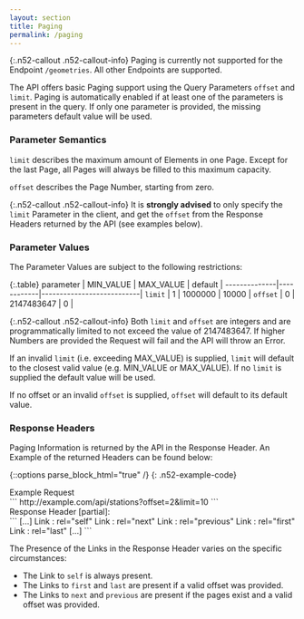 ```yaml
---
layout: section
title: Paging
permalink: /paging
---
```


{:.n52-callout .n52-callout-info}
Paging is currently not supported for the Endpoint `/geometries`. All other Endpoints are supported.

The API offers basic Paging support using the Query Parameters `offset` and `limit`. Paging is automatically enabled if at least one of the parameters is present in the query. If only one parameter is provided, the missing parameters default value will be used.

### Parameter Semantics

`limit` describes the maximum amount of Elements in one Page. Except for the last Page, all Pages will always be filled to this maximum capacity.

`offset` describes the Page Number, starting from zero.

{:.n52-callout .n52-callout-info}
It is **strongly advised** to only specify the `limit` Parameter in the client, and get the `offset` from the Response Headers returned by the API (see examples below). 

### Parameter Values
The Parameter Values are subject to the following restrictions:

{:.table}
parameter     | MIN_VALUE  | MAX_VALUE  | default      |
--------------|------------|---------------------------|
`limit`       | 1          | 1000000    | 10000        |
`offset`      | 0          | 2147483647 | 0            |

{:.n52-callout .n52-callout-info}
Both `limit` and `offset` are integers and are programmatically limited to not exceed the value of 2147483647. If higher Numbers are provided the Request will fail and the API will throw an Error.

If an invalid `limit` (i.e. exceeding MAX_VALUE) is supplied, `limit` will default to the closest valid value (e.g. MIN_VALUE or MAX_VALUE). 
If no `limit` is supplied the default value will be used.

If no offset or an invalid `offset` is supplied, `offset` will default to its default value. 

### Response Headers
Paging Information is returned by the API in the Response Header. An Example of the returned Headers can be found below:


{::options parse_block_html="true" /}
{: .n52-example-code}
<div>
<div class="n52-example-caption">
Example Request
</div>
```
http://example.com/api/stations?offset=2&limit=10
```

<div class="n52-example-caption">
Response Header [partial]:
</div>
```
[...]
Link : <http://example.com/api/stations?offset=2&limit=10> rel="self"
Link : <http://example.com/api/stations?offset=3&limit=10> rel="next"
Link : <http://example.com/api/stations?offset=1&limit=10> rel="previous"
Link : <http://example.com/api/stations?offset=0&limit=10> rel="first"
Link : <http://example.com/api/stations?offset=7&limit=10> rel="last"
[...]
```
</div>

The Presence of the Links in the Response Header varies on the specific circumstances:

 - The Link to `self` is always present.
 - The Links to `first` and `last` are present if a valid offset was provided.
 - The Links to `next` and `previous` are present if the pages exist and a valid offset was provided.
